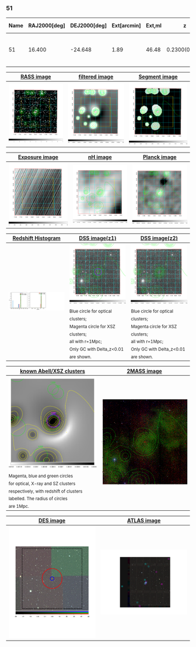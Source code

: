 <div STYLE="page-break-after: always;"></div>

### 51

|Name|RAJ2000[deg]|DEJ2000[deg] |Ext[arcmin]| Ext,ml | z | z_src| C|GC(XSZ,Delta_z<0.01)| GC(OPT,Delta_z<0.01)|GC| R_sig[arcmin] | R500[arcmin] | R500[Mpc]| CRsig[c/s] | CR500[c/s] |L500[1E44 erg/s]|F500[1E-12 erg/s/cm^2]| M500[1E14 Msun]|Tx[keV]|Cnt_sig|Beta|Rc[arcmin]|Comment|Alias|
|---|---|---|---|---|---|------|---|--------|---------|----------|---|---|---|---|---|---|---|---|---|---|---|---|---|---|
|51| 16.400| -24.648| 1.89| 46.48| 0.2300(0.000)| z_xsz| B| MCXC, PSZ2, Tar, XB| A| A, MCXC, PSZ2, Tar, W, XB| 5.875| 5.447| 1.201| 0.193(0.040)| 0.191(0.039)| 6.130(0.547)| 3.897(0.348)| 6.20(0.26)| 7.12(0.19)| 62.1| 0.952(-0.068+0.035)| 4.207(-0.401+0.353)| -| k192|

|[RASS image](../image/51/51_img.pdf)|[filtered image](../image/51/51_fil.pdf)|[Segment image](../image/51/51_seg.pdf)|
|-------------------|--------------------|-------------------|
| <img src="../image/51/51_img.png" width="300">  | <img src="../image/51/51_fil.png" width="300">   | <img src="../image/51/51_seg.png" width="300">  |

|[Exposure image](../image/51/51_mex.pdf)| [nH image](../image/51/51_nh.pdf)| [Planck image](../image/51/51_p.pdf)|
|-------------------|--------------------|-------------------|
|<img src="../image/51/51_mex.png" width="300">   | <img src="../image/51/51_nh.png" width="300">    | <img src="../image/51/51_p.png" width="300"> |

|[Redshift Histogram](../image/51/51_zg.pdf) | [DSS image(z1)](../image/51/51_dss_z1.pdf)      |  [DSS image(z2)](../image/51/51_dss_z2.pdf)    |
|-------------------|--------------------|-------------------|
|<img src="../image/51/51_zg.png" width="300"> |<img src="../image/51/51_dss_z1.png" width="300"> <sub><br>Blue circle for optical clusters; <br>Magenta circle for XSZ clusters; <br>all with r=1Mpc; <br>Only GC with Delta_z<0.01 are shown. </sub>| <img src="../image/51/51_dss_z2.png" width="300"><sub><br>Blue circle for optical clusters; <br>Magenta circle for XSZ clusters; <br>all with r=1Mpc; <br>Only GC with Delta_z<0.01 are shown. </sub> |

|[known Abell/XSZ clusters](../image/51/51_gc.pdf) | [2MASS image](../image/51/51_2mass.pdf)      |
|-------------------|-------------------|
|<img src=../image/51/51_gc.png width="300"> <br><sub>Magenta, blue and green circles <br>for optical, X-ray and SZ clusters <br>respectively, with redshift of clusters <br>labelled. The radius of circles <br>are 1Mpc.</sub>|<img src="../image/51/51_2mass.png" width="300">  |

|[DES image](../image/51/51_des.pdf)   |[ATLAS image](../image/51/51_s.pdf)        |
|-------------------|-------------------|
| <img src="../image/51/51_des.pdf" width="300">  | <img src="../image/51/51_s.pdf" width="300">  |
